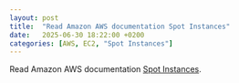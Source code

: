 ```yaml
---
layout: post
title:  "Read Amazon AWS documentation Spot Instances"
date:   2025-06-30 18:22:00 +0200
categories: [AWS, EC2, "Spot Instances"]
---
```

Read Amazon AWS documentation [Spot Instances](https://docs.aws.amazon.com/AWSEC2/latest/UserGuide/using-spot-instances.html).
